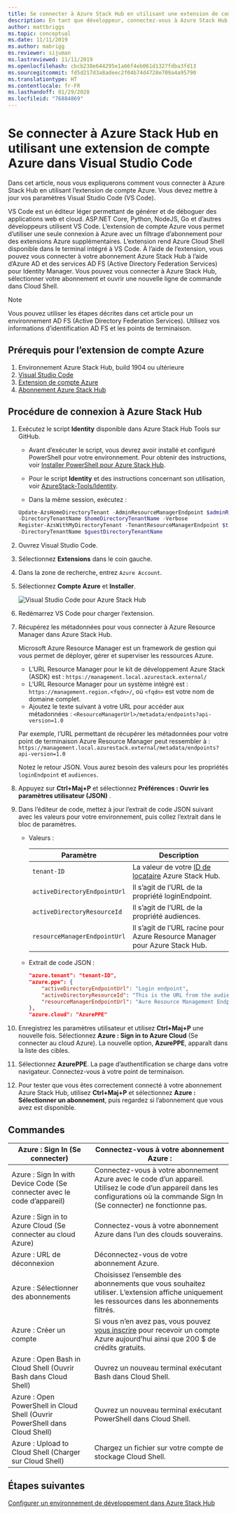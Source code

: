 ```yaml
---
title: Se connecter à Azure Stack Hub en utilisant une extension de compte Azure dans Visual Studio Code
description: En tant que développeur, connectez-vous à Azure Stack Hub en utilisant une extension de compte Azure dans Visual Studio Code
author: mattbriggs
ms.topic: conceptual
ms.date: 11/11/2019
ms.author: mabrigg
ms.reviewer: sijuman
ms.lastreviewed: 11/11/2019
ms.openlocfilehash: cbcb238e644295e1a66f4eb061d1327fdba3fd13
ms.sourcegitcommit: fd5d217d3a8adeec2f04b74d4728e709a4a95790
ms.translationtype: HT
ms.contentlocale: fr-FR
ms.lasthandoff: 01/29/2020
ms.locfileid: "76884869"
---
```

# <a name="connect-to-azure-stack-hub-using-azure-account-extension-in-visual-studio-code"></a>Se connecter à Azure Stack Hub en utilisant une extension de compte Azure dans Visual Studio Code

Dans cet article, nous vous expliquerons comment vous connecter à Azure Stack Hub en utilisant l’extension de compte Azure. Vous devez mettre à jour vos paramètres Visual Studio Code (VS Code).

VS Code est un éditeur léger permettant de générer et de déboguer des applications web et cloud. ASP.NET Core, Python, NodeJS, Go et d’autres développeurs utilisent VS Code. L’extension de compte Azure vous permet d’utiliser une seule connexion à Azure avec un filtrage d’abonnement pour des extensions Azure supplémentaires. L’extension rend Azure Cloud Shell disponible dans le terminal intégré à VS Code. À l’aide de l’extension, vous pouvez vous connecter à votre abonnement Azure Stack Hub à l’aide d’Azure AD et des services AD FS (Active Directory Federation Services) pour Identity Manager. Vous pouvez vous connecter à Azure Stack Hub, sélectionner votre abonnement et ouvrir une nouvelle ligne de commande dans Cloud Shell. 

> [!Note]  
> Vous pouvez utiliser les étapes décrites dans cet article pour un environnement AD FS (Active Directory Federation Services). Utilisez vos informations d’identification AD FS et les points de terminaison.

## <a name="pre-requisites-for-the-azure-account-extension"></a>Prérequis pour l’extension de compte Azure

1. Environnement Azure Stack Hub, build 1904 ou ultérieure
2. [Visual Studio Code](https://code.visualstudio.com/)
3. [Extension de compte Azure](https://github.com/Microsoft/vscode-azure-account)
4. [Abonnement Azure Stack Hub](https://azure.microsoft.com/overview/azure-stack/)

## <a name="steps-to-connect-to-azure-stack-hub"></a>Procédure de connexion à Azure Stack Hub

1. Exécutez le script **Identity** disponible dans Azure Stack Hub Tools sur GitHub.

    - Avant d’exécuter le script, vous devrez avoir installé et configuré PowerShell pour votre environnement. Pour obtenir des instructions, voir [Installer PowerShell pour Azure Stack Hub](../operator/azure-stack-powershell-install.md).

    - Pour le script **Identity** et des instructions concernant son utilisation, voir [AzureStack-Tools/Identity](https://aka.ms/aa6z611).

    - Dans la même session, exécutez :

    ```powershell  
    Update-AzsHomeDirectoryTenant -AdminResourceManagerEndpoint $adminResourceManagerEndpoint `
    -DirectoryTenantName $homeDirectoryTenantName -Verbose
    Register-AzsWithMyDirectoryTenant -TenantResourceManagerEndpoint $tenantARMEndpoint `
    -DirectoryTenantName $guestDirectoryTenantName
    ```

2. Ouvrez Visual Studio Code.

3. Sélectionnez **Extensions** dans le coin gauche.

4. Dans la zone de recherche, entrez `Azure Account`.

5. Sélectionnez **Compte Azure** et **Installer**.

      ![Visual Studio Code pour Azure Stack Hub](media/azure-stack-dev-start-vscode-azure/image1.png)

6. Redémarrez VS Code pour charger l’extension.

7. Récupérez les métadonnées pour vous connecter à Azure Resource Manager dans Azure Stack Hub. 
    
    Microsoft Azure Resource Manager est un framework de gestion qui vous permet de déployer, gérer et superviser les ressources Azure.
    - L’URL Resource Manager pour le kit de développement Azure Stack (ASDK) est : `https://management.local.azurestack.external/` 
    - L’URL Resource Manager pour un système intégré est : `https://management.region.<fqdn>/`, où `<fqdn>` est votre nom de domaine complet.
    - Ajoutez le texte suivant à votre URL pour accéder aux métadonnées : `<ResourceManagerUrl>/metadata/endpoints?api-version=1.0`

    Par exemple, l’URL permettant de récupérer les métadonnées pour votre point de terminaison Azure Resource Manager peut ressembler à : `https://management.local.azurestack.external/metadata/endpoints?api-version=1.0`

    Notez le retour JSON. Vous aurez besoin des valeurs pour les propriétés `loginEndpoint` et `audiences`.

8. Appuyez sur **Ctrl+Maj+P** et sélectionnez **Préférences : Ouvrir les paramètres utilisateur (JSON)** .

9. Dans l’éditeur de code, mettez à jour l’extrait de code JSON suivant avec les valeurs pour votre environnement, puis collez l’extrait dans le bloc de paramètres.

    - Valeurs :

        | Paramètre | Description |
        | --- | --- |
        | `tenant-ID` | La valeur de votre [ID de locataire](../operator/azure-stack-identity-overview.md) Azure Stack Hub. |
        | `activeDirectoryEndpointUrl` | Il s’agit de l’URL de la propriété loginEndpoint. |
        | `activeDirectoryResourceId` | Il s’agit de l’URL de la propriété audiences.
        | `resourceManagerEndpointUrl` | Il s’agit de l’URL racine pour Azure Resource Manager pour Azure Stack Hub. | 

    - Extrait de code JSON :

      ```JSON  
      "azure.tenant": "tenant-ID",
      "azure.ppe": {
          "activeDirectoryEndpointUrl": "Login endpoint",
          "activeDirectoryResourceId": "This is the URL from the audiences property.",
          "resourceManagerEndpointUrl": "Aure Resource Management Endpoint",
      },
      "azure.cloud": "AzurePPE"
      ```

10. Enregistrez les paramètres utilisateur et utilisez **Ctrl+Maj+P** une nouvelle fois. Sélectionnez **Azure : Sign in to Azure Cloud** (Se connecter au cloud Azure). La nouvelle option, **AzurePPE**, apparaît dans la liste des cibles.

11. Sélectionnez **AzurePPE**. La page d’authentification se charge dans votre navigateur. Connectez-vous à votre point de terminaison.

12. Pour tester que vous êtes correctement connecté à votre abonnement Azure Stack Hub, utilisez **Ctrl+Maj+P** et sélectionnez **Azure : Sélectionner un abonnement**, puis regardez si l’abonnement que vous avez est disponible.

## <a name="commands"></a>Commandes

| Azure : Sign In (Se connecter) | Connectez-vous à votre abonnement Azure : |
| --- | --- |
| Azure : Sign In with Device Code (Se connecter avec le code d’appareil) | Connectez-vous à votre abonnement Azure avec le code d’un appareil. Utilisez le code d’un appareil dans les configurations où la commande Sign In (Se connecter) ne fonctionne pas. |
| Azure : Sign in to Azure Cloud (Se connecter au cloud Azure) | Connectez-vous à votre abonnement Azure dans l’un des clouds souverains. |
| Azure : URL de déconnexion | Déconnectez-vous de votre abonnement Azure. |
| Azure : Sélectionner des abonnements | Choisissez l’ensemble des abonnements que vous souhaitez utiliser. L’extension affiche uniquement les ressources dans les abonnements filtrés. |
| Azure : Créer un compte | Si vous n’en avez pas, vous pouvez [vous inscrire](https://azure.microsoft.com/free/?utm_source=campaign&utm_campaign=vscode-azure-account&mktingSource=vscode-azure-account) pour recevoir un compte Azure aujourd’hui ainsi que 200 \$ de crédits gratuits. |
| Azure : Open Bash in Cloud Shell (Ouvrir Bash dans Cloud Shell) | Ouvrez un nouveau terminal exécutant Bash dans Cloud Shell. |
| Azure : Open PowerShell in Cloud Shell (Ouvrir PowerShell dans Cloud Shell) | Ouvrez un nouveau terminal exécutant PowerShell dans Cloud Shell. |
| Azure : Upload to Cloud Shell (Charger sur Cloud Shell) | Chargez un fichier sur votre compte de stockage Cloud Shell. |

## <a name="next-steps"></a>Étapes suivantes

[Configurer un environnement de développement dans Azure Stack Hub](azure-stack-dev-start.md)
